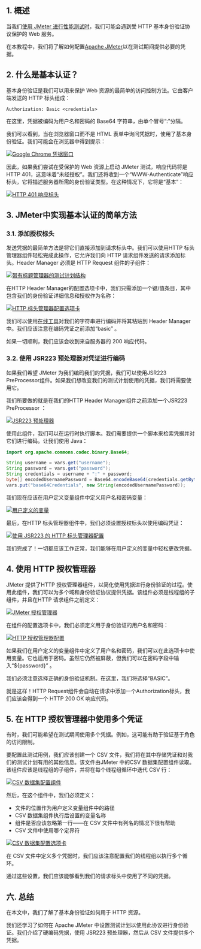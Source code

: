 ## 1. 概述

当我们[使用 JMeter 进行性能测试时](https://www.baeldung.com/jmeter)，我们可能会遇到受 HTTP 基本身份验证协议保护的 Web 服务。

在本教程中，我们将了解如何配置[Apache JMeter](https://jmeter.apache.org/)以在测试期间提供必要的凭据。

## 2. 什么是基本认证？

基本身份验证是我们可以用来保护 Web 资源的最简单的访问控制方法。它由客户端发送的 HTTP 标头组成：

```http
Authorization: Basic <credentials>
```

在这里，凭据被编码为用户名和密码的 Base64 字符串，由单个冒号“:”分隔。

我们可以看到，当在浏览器窗口而不是 HTML 表单中询问凭据时，使用了基本身份验证。我们可能会在浏览器中得到提示：

[![Google Chrome 凭据窗口](https://www.baeldung.com/wp-content/uploads/2022/04/basicAuthenticationChrome.png)](https://www.baeldung.com/wp-content/uploads/2022/04/basicAuthenticationChrome.png)

因此，如果我们尝试在受保护的 Web 资源上启动 JMeter 测试，响应代码将是 HTTP 401，这意味着“未经授权”。我们还将收到一个“WWW-Authenticate”响应标头，它将描述服务器所需的身份验证类型。在这种情况下，它将是“基本”：

[![HTTP 401 响应标头](https://www.baeldung.com/wp-content/uploads/2022/04/http-401-response-code.png)](https://www.baeldung.com/wp-content/uploads/2022/04/http-401-response-code.png)

## 3. JMeter中实现基本认证的简单方法

### 3.1. 添加授权标头

发送凭据的最简单方法是将它们直接添加到请求标头中。我们可以使用HTTP 标头管理器组件轻松完成此操作，它允许我们向 HTTP 请求组件发送的请求添加标头。Header Manager 必须是 HTTP Request 组件的子组件：

[![带有标题管理器的测试计划结构](https://www.baeldung.com/wp-content/uploads/2022/04/jmeter-header-manager.png)](https://www.baeldung.com/wp-content/uploads/2022/04/jmeter-header-manager.png)

在HTTP Header Manager的配置选项卡中，我们只需添加一个键/值条目，其中包含我们的身份验证详细信息和授权作为名称：

[![HTTP 标头管理器配置选项卡](https://www.baeldung.com/wp-content/uploads/2022/04/http-header-manager-config.png)](https://www.baeldung.com/wp-content/uploads/2022/04/http-header-manager-config.png)

我们可以使用[在线工具](https://www.base64encode.org/)对我们的字符串进行编码并将其粘贴到 Header Manager 中。我们应该注意在编码凭证之前添加“basic” 。

如果一切顺利，我们应该会收到来自服务器的 200 响应代码。

### 3.2. 使用 JSR223 预处理器对凭证进行编码

如果我们希望 JMeter 为我们编码我们的凭据，我们可以使用JSR223 PreProcessor组件。如果我们想改变我们的测试计划使用的凭据，我们将需要使用它。

我们所要做的就是在我们的HTTP Header Manager组件之前添加一个JSR223 PreProcessor ：

[![JSR223 预处理器](https://www.baeldung.com/wp-content/uploads/2022/04/jsr223-preprocessor.png)](https://www.baeldung.com/wp-content/uploads/2022/04/jsr223-preprocessor.png)

使用此组件，我们可以在运行时执行脚本。我们需要提供一个脚本来检索凭据并对它们进行编码。让我们使用 Java：

```java
import org.apache.commons.codec.binary.Base64;

String username = vars.get("username");
String password = vars.get("password");
String credentials = username + ":" + password;
byte[] encodedUsernamePassword = Base64.encodeBase64(credentials.getBytes());
vars.put("base64Credentials", new String(encodedUsernamePassword));
```

我们现在应该在用户定义变量组件中定义用户名和密码变量：

[![用户定义的变量](https://www.baeldung.com/wp-content/uploads/2022/04/User-Defined-Variables.png)](https://www.baeldung.com/wp-content/uploads/2022/04/User-Defined-Variables.png)

最后，在HTTP 标头管理器组件中，我们必须设置授权标头以使用编码凭证：

[![使用 JSR223 的 HTTP 标头管理器配置](https://www.baeldung.com/wp-content/uploads/2022/04/HTTP-Header-Manager-Config-with-JSR223.png)](https://www.baeldung.com/wp-content/uploads/2022/04/HTTP-Header-Manager-Config-with-JSR223.png)

我们完成了！一切都应该工作正常，我们能够在用户定义的变量中轻松更改凭据。

## 4. 使用 HTTP 授权管理器

JMeter 提供了HTTP 授权管理器组件，以简化使用凭据进行身份验证的过程。使用此组件，我们可以为多个域和身份验证协议提供凭据。该组件必须是线程组的子组件，并且在HTTP 请求组件之前定义：

[![JMeter 授权管理器](https://www.baeldung.com/wp-content/uploads/2022/04/JMeter-Authorization-Manager.png)](https://www.baeldung.com/wp-content/uploads/2022/04/JMeter-Authorization-Manager.png)

在组件的配置选项卡中，我们必须定义用于身份验证的用户名和密码：

[![HTTP 授权管理器配置](https://www.baeldung.com/wp-content/uploads/2022/04/HTTP-Authorization-Manager-Configuration.png)](https://www.baeldung.com/wp-content/uploads/2022/04/HTTP-Authorization-Manager-Configuration.png)

如果我们在用户定义的变量组件中定义了用户名和密码，我们可以在此选项卡中使用变量。它也适用于密码。虽然它仍然被屏蔽，但我们可以在密码字段中输入“${password}” 。

我们必须注意选择正确的身份验证机制。在这里，我们将选择“BASIC”。

就是这样！HTTP Request组件会自动在请求中添加一个Authorization标头，我们应该会得到一个 HTTP 200 OK 响应代码。

## 5. 在 HTTP 授权管理器中使用多个凭证

有时，我们可能希望在测试期间使用多个凭据。例如，这可能有助于验证基于角色的访问限制。

要配置此测试用例，我们应该创建一个 CSV 文件，我们将在其中存储凭证和对我们的测试计划有用的其他信息。该文件由JMeter 中的CSV 数据集配置组件读取。该组件应该是线程组的子组件，并将在每个线程组循环中迭代 CSV 行：

[![CSV 数据集配置组件](https://www.baeldung.com/wp-content/uploads/2022/04/CSV-Data-Set-Config-Component.png)](https://www.baeldung.com/wp-content/uploads/2022/04/CSV-Data-Set-Config-Component.png)

然后，在这个组件中，我们必须定义：

-   文件的位置作为用户定义变量组件中的路径
-   CSV 数据集组件执行后设置的变量名称
-   组件是否应该忽略第一行——在 CSV 文件中有列名的情况下很有帮助
-   CSV 文件中使用哪个定界符

[![CSV 数据集配置选项卡](https://www.baeldung.com/wp-content/uploads/2022/04/CSV-Data-Set-Config-Tab.png)](https://www.baeldung.com/wp-content/uploads/2022/04/CSV-Data-Set-Config-Tab.png)

在 CSV 文件中定义多个凭据时，我们应该注意配置我们的线程组以执行多个循环。

通过这些设置，我们应该能够看到我们的请求标头中使用了不同的凭据。

## 六. 总结

在本文中，我们了解了基本身份验证如何用于 HTTP 资源。

我们还学习了如何在 Apache JMeter 中设置测试计划以使用此协议进行身份验证。我们介绍了硬编码凭据，使用 JSR223 预处理器，然后从 CSV 文件提供多个凭据。